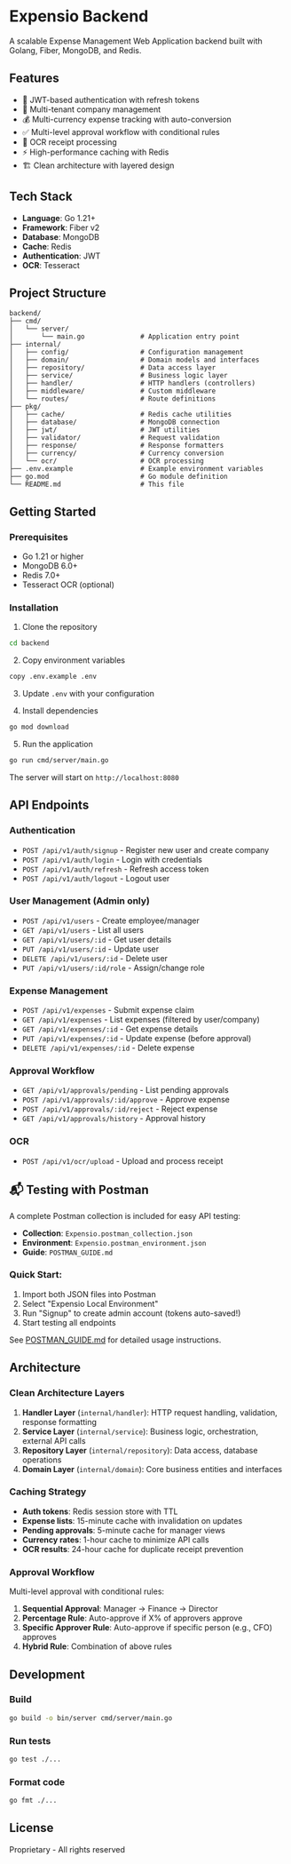 # Expensio Backend

A scalable Expense Management Web Application backend built with Golang, Fiber, MongoDB, and Redis.

## Features

- 🔐 JWT-based authentication with refresh tokens
- 👥 Multi-tenant company management
- 💰 Multi-currency expense tracking with auto-conversion
- ✅ Multi-level approval workflow with conditional rules
- 📸 OCR receipt processing
- ⚡ High-performance caching with Redis
- 🏗️ Clean architecture with layered design

## Tech Stack

- **Language**: Go 1.21+
- **Framework**: Fiber v2
- **Database**: MongoDB
- **Cache**: Redis
- **Authentication**: JWT
- **OCR**: Tesseract

## Project Structure

```
backend/
├── cmd/
│   └── server/
│       └── main.go              # Application entry point
├── internal/
│   ├── config/                  # Configuration management
│   ├── domain/                  # Domain models and interfaces
│   ├── repository/              # Data access layer
│   ├── service/                 # Business logic layer
│   ├── handler/                 # HTTP handlers (controllers)
│   ├── middleware/              # Custom middleware
│   └── routes/                  # Route definitions
├── pkg/
│   ├── cache/                   # Redis cache utilities
│   ├── database/                # MongoDB connection
│   ├── jwt/                     # JWT utilities
│   ├── validator/               # Request validation
│   ├── response/                # Response formatters
│   ├── currency/                # Currency conversion
│   └── ocr/                     # OCR processing
├── .env.example                 # Example environment variables
├── go.mod                       # Go module definition
└── README.md                    # This file
```

## Getting Started

### Prerequisites

- Go 1.21 or higher
- MongoDB 6.0+
- Redis 7.0+
- Tesseract OCR (optional)

### Installation

1. Clone the repository

```bash
cd backend
```

2. Copy environment variables

```bash
copy .env.example .env
```

3. Update `.env` with your configuration

4. Install dependencies

```bash
go mod download
```

5. Run the application

```bash
go run cmd/server/main.go
```

The server will start on `http://localhost:8080`

## API Endpoints

### Authentication

- `POST /api/v1/auth/signup` - Register new user and create company
- `POST /api/v1/auth/login` - Login with credentials
- `POST /api/v1/auth/refresh` - Refresh access token
- `POST /api/v1/auth/logout` - Logout user

### User Management (Admin only)

- `POST /api/v1/users` - Create employee/manager
- `GET /api/v1/users` - List all users
- `GET /api/v1/users/:id` - Get user details
- `PUT /api/v1/users/:id` - Update user
- `DELETE /api/v1/users/:id` - Delete user
- `PUT /api/v1/users/:id/role` - Assign/change role

### Expense Management

- `POST /api/v1/expenses` - Submit expense claim
- `GET /api/v1/expenses` - List expenses (filtered by user/company)
- `GET /api/v1/expenses/:id` - Get expense details
- `PUT /api/v1/expenses/:id` - Update expense (before approval)
- `DELETE /api/v1/expenses/:id` - Delete expense

### Approval Workflow

- `GET /api/v1/approvals/pending` - List pending approvals
- `POST /api/v1/approvals/:id/approve` - Approve expense
- `POST /api/v1/approvals/:id/reject` - Reject expense
- `GET /api/v1/approvals/history` - Approval history

### OCR

- `POST /api/v1/ocr/upload` - Upload and process receipt

## 📬 Testing with Postman

A complete Postman collection is included for easy API testing:

- **Collection**: `Expensio.postman_collection.json`
- **Environment**: `Expensio.postman_environment.json`
- **Guide**: `POSTMAN_GUIDE.md`

### Quick Start:

1. Import both JSON files into Postman
2. Select "Expensio Local Environment"
3. Run "Signup" to create admin account (tokens auto-saved!)
4. Start testing all endpoints

See [POSTMAN_GUIDE.md](POSTMAN_GUIDE.md) for detailed usage instructions.

## Architecture

### Clean Architecture Layers

1. **Handler Layer** (`internal/handler`): HTTP request handling, validation, response formatting
2. **Service Layer** (`internal/service`): Business logic, orchestration, external API calls
3. **Repository Layer** (`internal/repository`): Data access, database operations
4. **Domain Layer** (`internal/domain`): Core business entities and interfaces

### Caching Strategy

- **Auth tokens**: Redis session store with TTL
- **Expense lists**: 15-minute cache with invalidation on updates
- **Pending approvals**: 5-minute cache for manager views
- **Currency rates**: 1-hour cache to minimize API calls
- **OCR results**: 24-hour cache for duplicate receipt prevention

### Approval Workflow

Multi-level approval with conditional rules:

1. **Sequential Approval**: Manager → Finance → Director
2. **Percentage Rule**: Auto-approve if X% of approvers approve
3. **Specific Approver Rule**: Auto-approve if specific person (e.g., CFO) approves
4. **Hybrid Rule**: Combination of above rules

## Development

### Build

```bash
go build -o bin/server cmd/server/main.go
```

### Run tests

```bash
go test ./...
```

### Format code

```bash
go fmt ./...
```

## License

Proprietary - All rights reserved
